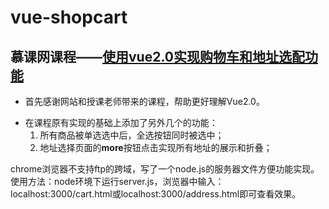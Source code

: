 # vue-shopcart
## 慕课网课程——[使用vue2.0实现购物车和地址选配功能](https://www.imooc.com/learn/796)
- 首先感谢网站和授课老师带来的课程，帮助更好理解Vue2.0。
+ 在课程原有实现的基础上添加了另外几个的功能：  
    1. 所有商品被单选选中后，全选按钮同时被选中；
    2. 地址选择页面的**more**按钮点击实现所有地址的展示和折叠；

chrome浏览器不支持ftp的跨域，写了一个node.js的服务器文件方便功能实现。
使用方法：node环境下运行server.js，浏览器中输入：localhost:3000/cart.html或localhost:3000/address.html即可查看效果。
